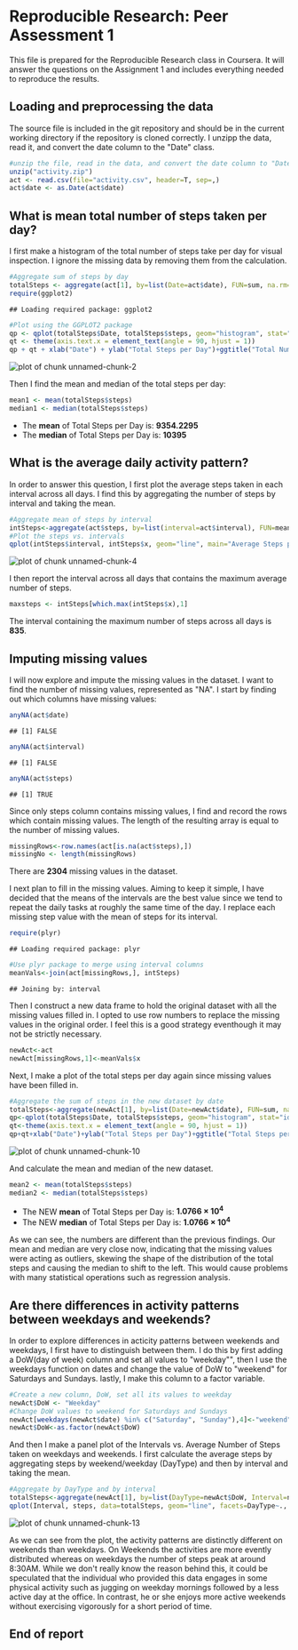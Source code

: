 # Reproducible Research: Peer Assessment 1
This file is prepared for the Reproducible Research class in Coursera. It will
answer the questions on the Assignment 1 and includes everything needed to
reproduce the results.

## Loading and preprocessing the data
The source file is included in the git repository and should be in the current working directory if the repository is cloned correctly.  I unzipp the data, read it, and convert the date column to the "Date" class.


```r
#unzip the file, read in the data, and convert the date column to "Date" class
unzip("activity.zip")
act <- read.csv(file="activity.csv", header=T, sep=,)
act$date <- as.Date(act$date)
```

## What is mean total number of steps taken per day?
I first make a histogram of the total number of steps take per day for visual 
inspection.  I ignore the missing data by removing them from the calculation.  

```r
#Aggregate sum of steps by day
totalSteps <- aggregate(act[1], by=list(Date=act$date), FUN=sum, na.rm=T)
require(ggplot2)
```

```
## Loading required package: ggplot2
```

```r
#Plot using the GGPLOT2 package
qp <- qplot(totalSteps$Date, totalSteps$steps, geom="histogram", stat="identity")
qt <- theme(axis.text.x = element_text(angle = 90, hjust = 1))
qp + qt + xlab("Date") + ylab("Total Steps per Day")+ggtitle("Total Number of Steps per Day")
```

![plot of chunk unnamed-chunk-2](figure/unnamed-chunk-2.png) 


Then I find the mean and median of the total steps per day:  


```r
mean1 <- mean(totalSteps$steps)
median1 <- median(totalSteps$steps)
```

- The **mean** of Total Steps per Day is: **9354.2295** 
- The **median** of Total Steps per Day is: **10395**   

## What is the average daily activity pattern?

In order to answer this question, I first plot the average steps taken in each interval across all days.  I find this by aggregating the number of steps  by interval and taking the mean.  


```r
#Aggregate mean of steps by interval
intSteps<-aggregate(act$steps, by=list(interval=act$interval), FUN=mean, na.rm=T)
#Plot the steps vs. intervals
qplot(intSteps$interval, intSteps$x, geom="line", main="Average Steps per Interval", xlab="Interval", ylab="Steps")
```

![plot of chunk unnamed-chunk-4](figure/unnamed-chunk-4.png) 

I then report the interval across all days that contains the maximum average number of steps.  


```r
maxsteps <- intSteps[which.max(intSteps$x),1]
```

The interval containing the maximum number of steps across all days is **835**.


## Imputing missing values

I will now explore and impute the missing values in the dataset.  I want to find the number of missing values, represented as "NA".  I start by finding out which columns have missing values:

```r
anyNA(act$date)
```

```
## [1] FALSE
```

```r
anyNA(act$interval)
```

```
## [1] FALSE
```

```r
anyNA(act$steps)
```

```
## [1] TRUE
```

Since only steps column contains missing values, I find and record the rows which contain missing values. The length of the resulting array is equal to the number of missing values.


```r
missingRows<-row.names(act[is.na(act$steps),])
missingNo <- length(missingRows)
```

There are **2304** missing values in the dataset.

I next plan to fill in the missing values. Aiming to keep it simple, I have decided that the means of the intervals are the best value since we tend to repeat the daily tasks at roughly the same time of the day. I replace each missing step value with the mean of steps for its interval.


```r
require(plyr)
```

```
## Loading required package: plyr
```

```r
#Use plyr package to merge using interval columns
meanVals<-join(act[missingRows,], intSteps)
```

```
## Joining by: interval
```

Then I construct a new data frame to hold the original dataset with all the missing values filled in.  I opted to use row numbers to replace the missing values in the original order.  I feel this is a good strategy eventhough it may not be strictly necessary.


```r
newAct<-act
newAct[missingRows,1]<-meanVals$x
```

Next, I make a plot of the total steps per day again since missing values have been filled in.


```r
#Aggregate the sum of steps in the new dataset by date
totalSteps<-aggregate(newAct[1], by=list(Date=newAct$date), FUN=sum, na.rm=T)
qp<-qplot(totalSteps$Date, totalSteps$steps, geom="histogram", stat="identity")
qt<-theme(axis.text.x = element_text(angle = 90, hjust = 1))
qp+qt+xlab("Date")+ylab("Total Steps per Day")+ggtitle("Total Steps per day (Imputed)")
```

![plot of chunk unnamed-chunk-10](figure/unnamed-chunk-10.png) 

And calculate the mean and median of the new dataset.


```r
mean2 <- mean(totalSteps$steps)
median2 <- median(totalSteps$steps)
```

- The NEW **mean** of Total Steps per Day is: **1.0766 &times; 10<sup>4</sup>** 
- The NEW **median** of Total Steps per Day is: **1.0766 &times; 10<sup>4</sup>**   

As we can see, the numbers are different than the previous findings.  Our mean and median are very close now, indicating that the missing values were acting as outliers, skewing the shape of the distribution of the total steps and causing the median to shift to the left.  This would cause problems with many statistical operations such as regression analysis.

## Are there differences in activity patterns between weekdays and weekends?

In order to explore differences in acticity patterns between weekends and weekdays, I first have to distinguish between them.  I do this by first adding a DoW(day of week) column and set all values to "weekday"", then I use the weekdays function on dates and change the value of DoW to "weekend" for Saturdays and Sundays.  lastly, I make this column to a factor variable.


```r
#Create a new column, DoW, set all its values to weekday
newAct$DoW <- "Weekday"
#Change DoW values to weekend for Saturdays and Sundays
newAct[weekdays(newAct$date) %in% c("Saturday", "Sunday"),4]<-"weekend"
newAct$DoW<-as.factor(newAct$DoW)
```

And then I make a panel plot of the Intervals vs. Average Number of Steps taken on weekdays and weekends.  I first calculate the average steps by aggregating steps by weekend/weekday (DayType) and then by interval and taking the mean.


```r
#Aggregate by DayType and by interval
totalSteps<-aggregate(newAct[1], by=list(DayType=newAct$DoW, Interval=newAct$interval), FUN=mean, na.rm=T)
qplot(Interval, steps, data=totalSteps, geom="line", facets=DayType~., main="Activity Patterns, Weekends vs. Weekdays")
```

![plot of chunk unnamed-chunk-13](figure/unnamed-chunk-13.png) 

As we can see from the plot, the activity patterns are distinctly different on weekends than weekdays.  On Weekends the activities are more evently distributed whereas on weekdays the number of steps peak at around 8:30AM.  While we don't really know the reason behind this, it could be speculated that the individual who provided this data engages in some physical activity such as jugging on weekday mornings followed by a less active day at the office.  In contrast, he or she enjoys more active weekends without exercising vigorously for a short period of time.


## End of report
